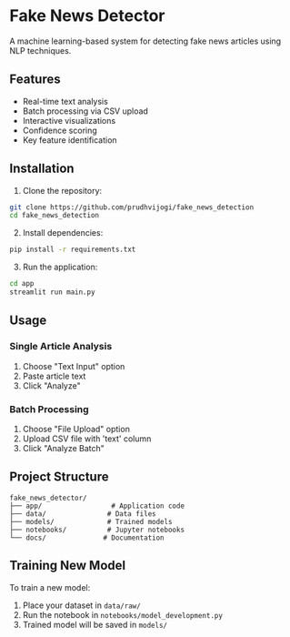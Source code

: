 # Fake News Detector

A machine learning-based system for detecting fake news articles using NLP techniques.

## Features
- Real-time text analysis
- Batch processing via CSV upload
- Interactive visualizations
- Confidence scoring
- Key feature identification

## Installation

1. Clone the repository:
```bash
git clone https://github.com/prudhvijogi/fake_news_detection
cd fake_news_detection
```

2. Install dependencies:
```bash
pip install -r requirements.txt
```

3. Run the application:
```bash
cd app
streamlit run main.py
```

## Usage

### Single Article Analysis
1. Choose "Text Input" option
2. Paste article text
3. Click "Analyze"

### Batch Processing
1. Choose "File Upload" option
2. Upload CSV file with 'text' column
3. Click "Analyze Batch"

## Project Structure
```
fake_news_detector/
├── app/                 # Application code
├── data/               # Data files
├── models/             # Trained models
├── notebooks/          # Jupyter notebooks
└── docs/              # Documentation
```

## Training New Model

To train a new model:
1. Place your dataset in `data/raw/`
2. Run the notebook in `notebooks/model_development.py`
3. Trained model will be saved in `models/`
